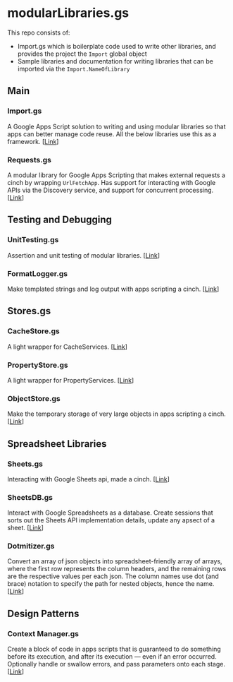 # modularLibraries.gs

This repo consists of:

- Import.gs which is boilerplate code used to write other libraries, and provides the project the `Import` global object
- Sample libraries and documentation for writing libraries that can be imported via the `Import.NameOfLibrary`

## Main

### Import.gs

A Google Apps Script solution to writing and using modular libraries so that apps can better manage code reuse. All the below libraries use this as a framework. [[Link](https://github.com/classroomtechtools/modularLibraries.gs/blob/master/Import/Import.md)]

### Requests.gs

A modular library for Google Apps Scripting that makes external requests a cinch by wrapping `UrlFetchApp`. Has support for interacting with Google APIs via the Discovery service, and support for concurrent processing. [[Link](https://github.com/classroomtechtools/modularLibraries.gs/blob/master/Requests/Requests.md)]

## Testing and Debugging

### UnitTesting.gs

Assertion and unit testing of modular libraries. [[Link](http://example.com)]

### FormatLogger.gs

Make templated strings and log output with apps scripting a cinch. [[Link](https://github.com/classroomtechtools/modularLibraries.gs/blob/master/FormatLogger/FormatLogger.md)]

## Stores.gs

### CacheStore.gs

A light wrapper for CacheServices. [[Link](https://github.com/classroomtechtools/modularLibraries.gs/blob/master/Stores/CacheStore/CacheStore.md)]

### PropertyStore.gs

A light wrapper for PropertyServices. [[Link](https://github.com/classroomtechtools/modularLibraries.gs/blob/master/Stores/PropertyStore/PropertyStore.md)]

### ObjectStore.gs

Make the temporary storage of very large objects in apps scripting a cinch. [[Link](https://github.com/classroomtechtools/modularLibraries.gs/blob/master/Stores/ObjectStore/ObjectStore.md)]

## Spreadsheet Libraries

### Sheets.gs

Interacting with Google Sheets api, made a cinch. [[Link](https://github.com/classroomtechtools/modularLibraries.gs/blob/master/Sheets/Sheets.md)]

### SheetsDB.gs

Interact with Google Spreadsheets as a database. Create sessions that sorts out the Sheets API implementation details, update any apsect of a sheet. [[Link](https://github.com/classroomtechtools/modularLibraries.gs/blob/master/SheetsDB/SheetsDB.md)]

### Dotmitizer.gs

Convert an array of json objects into spreadsheet-friendly array of arrays, where the first row represents the column headers, and the remaining rows are the respective values per each json. The column names use dot (and brace) notation to specify the path for nested objects, hence the name. [[Link](https://github.com/classroomtechtools/modularLibraries.gs/blob/master/Dotmitizer/Dotmitizer.md)]


## Design Patterns

### Context Manager.gs

Create a block of code in apps scripts that is guaranteed to do something before its execution, and after its execution — even if an error occurred. Optionally handle or swallow errors, and pass parameters onto each stage. [[Link](https://github.com/classroomtechtools/modularLibraries.gs/blob/master/ContextManager/ContextManager.md)]



